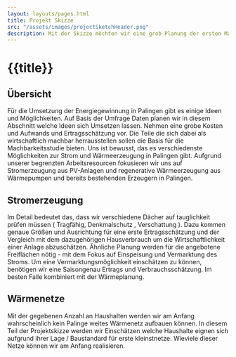 ```yaml
---
layout: layouts/pages.html
title: Projekt Skizze
src: "/assets/images/projectSketchHeader.png"
description: Mit der Skizze möchten wir eine grob Planung der ersten Maßnahmen präsentieren.
---
```

# {{title}}

## Übersicht 

Für die Umsetzung der Energiegewinnung in Palingen gibt es einige Ideen und Möglichkeiten. Auf Basis der Umfrage Daten planen wir in diesem Abschnitt welche Ideen sich Umsetzen lassen. Nehmen eine grobe Kosten und Aufwands und Ertragsschätzung vor. Die Teile die sich dabei als wirtschaftlich machbar herrausstellen sollen die Basis für die Machbarkeitsstudie bieten. 
Uns ist bewusst, das es verschiedenste Möglichkeiten zur Strom und Wärmeerzeugung in Palingen gibt. Aufgrund unserer begrenzten Arbeitsresourcen fokusieren wir uns auf Stromerzeugung aus PV-Anlagen und regenerative Wärmeerzeugung aus Wärmepumpen und bereits bestehenden Erzeugern in Palingen.

## Stromerzeugung

Im Detail bedeutet das, dass wir verschiedene Dächer auf 
tauglichkeit prüfen müssen ( Tragfähig, Denkmalschutz , Verschattung ). 
Dazu kommen genaue Größen und Ausrichtung für eine erste  Ertragsschätzung und der Vergleich mit dem dazugehörigen Hausverbrauch um die Wirtschaftlichkeit einer Anlage abzuschätzen.
Ähnliche Planung werden für die angebotene Freiflächen nötig - mit dem Fokus auf Einspeisung und Vermarktung des Stroms.
Um eine Vermarktungsmöglichkeit einschätzen zu können, benötigen wir eine Saisongenau Ertrags und Verbrauchsschätzung. Im besten Falle kombiniert mit der Wärmeplanung. 

## Wärmenetze
Mit der gegebenen Anzahl an Haushalten werden wir am Anfang wahrscheinlich kein Palinge weites Wärmenetz aufbauen können. 
In diesem Teil der Projektskizze werden wir Einschätzen welche Haushalte eignen sich aufgrund ihrer Lage / Baustandard für erste kleinstnetze. Wieviele dieser Netze können wir am Anfang realisieren.
